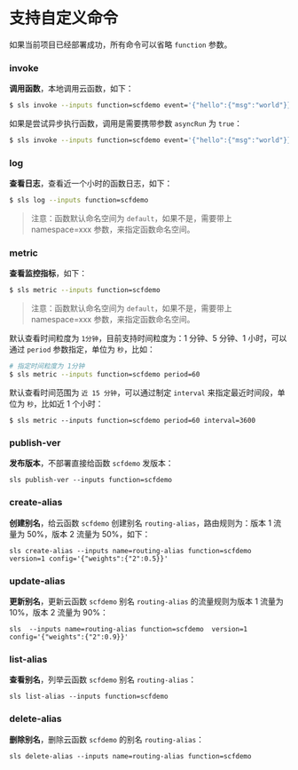 # 支持自定义命令

如果当前项目已经部署成功，所有命令可以省略 `function` 参数。

### invoke

**调用函数**，本地调用云函数，如下：

```bash
$ sls invoke --inputs function=scfdemo event='{"hello":{"msg":"world"}}'
```

如果是尝试异步执行函数，调用是需要携带参数 `asyncRun` 为 `true`：

```bash
$ sls invoke --inputs function=scfdemo event='{"hello":{"msg":"world"}}' asyncRun=true
```

### log

**查看日志**，查看近一个小时的函数日志，如下：

```bash
$ sls log --inputs function=scfdemo
```

> 注意：函数默认命名空间为 `default`，如果不是，需要带上 namespace=xxx 参数，来指定函数命名空间。

### metric

**查看监控指标**，如下：

```bash
$ sls metric --inputs function=scfdemo
```

> 注意：函数默认命名空间为 `default`，如果不是，需要带上 namespace=xxx 参数，来指定函数命名空间。

默认查看时间粒度为 `1分钟`，目前支持时间粒度为：1 分钟、5 分钟、1 小时，可以通过 `period` 参数指定，单位为 `秒`，比如：

```bash
# 指定时间粒度为 1分钟
$ sls metric --inputs function=scfdemo period=60
```

默认查看时间范围为 `近 15 分钟`，可以通过制定 `interval` 来指定最近时间段，单位为 `秒`，比如近 1 个小时：

```
$ sls metric --inputs function=scfdemo period=60 interval=3600
```

### publish-ver

**发布版本**，不部署直接给函数 `scfdemo` 发版本：

```plaintext
sls publish-ver --inputs function=scfdemo
```

### create-alias

**创建别名**，给云函数 `scfdemo` 创建别名 `routing-alias`，路由规则为：版本 1 流量为 50%，版本 2 流量为 50%，如下：

```plaintext
sls create-alias --inputs name=routing-alias function=scfdemo version=1 config='{"weights":{"2":0.5}}'
```

### update-alias

**更新别名**，更新云函数 `scfdemo` 别名 `routing-alias` 的流量规则为版本 1 流量为 10%，版本 2 流量为 90%：

```plaintext
sls  --inputs name=routing-alias function=scfdemo  version=1 config='{"weights":{"2":0.9}}'
```

### list-alias

**查看别名**，列举云函数 `scfdemo` 别名 `routing-alias`：

```plaintext
sls list-alias --inputs function=scfdemo
```

### delete-alias

**删除别名**，删除云函数 `scfdemo` 的别名 `routing-alias`：

```plaintext
sls delete-alias --inputs name=routing-alias function=scfdemo
```
